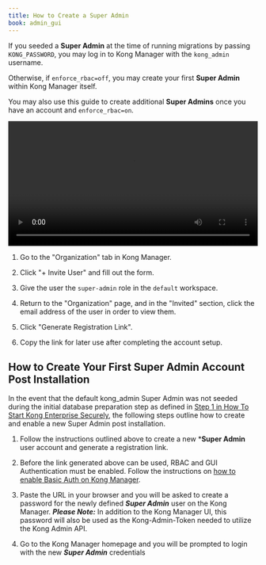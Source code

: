 ```yaml
---
title: How to Create a Super Admin
book: admin_gui
---
```


If you seeded a **Super Admin** at the time of running 
migrations by passing `KONG_PASSWORD`, you may log in to Kong Manager
with the `kong_admin` username. 

Otherwise, if `enforce_rbac=off`, you may create your first 
**Super Admin** within Kong Manager itself.

You may also use this guide to create additional **Super Admins** once
you have an account and `enforce_rbac=on`.

<video width="100%" autoplay loop controls>
  <source src="https://konghq.com/wp-content/uploads/2019/02/org-super-admin-ent-34.mov" type="video/mp4">
  Your browser does not support the video tag.
</video>

1. Go to the "Organization" tab in Kong Manager.

2. Click "+ Invite User" and fill out the form. 

3. Give the user the `super-admin` role in the `default` workspace.

4. Return to the "Organization" page, and in the "Invited" section, 
click the email address of the user in order to view them.

5. Click "Generate Registration Link". 

6. Copy the link for later use after completing the account setup.

## How to Create Your First Super Admin Account Post Installation

In the event that the default kong_admin Super Admin was not seeded during the initial database preparation step as defined in [Step 1 in How To Start Kong Enterprise Securely](../../getting-started/start-kong/#step-1), the following steps outline how to create and enable a new Super Admin post installation. 

1. Follow the instructions outlined above to create a new ***Super Admin** user account and generate a registration link.

2. Before the link generated above can be used, RBAC and GUI Authentication must be enabled. Follow the instructions on [how to enable Basic Auth on Kong Manager](../basic).

3. Paste the URL in your browser and you will be asked to create a password for the newly defined ***Super Admin*** user on the Kong Manager. ***Please Note:*** In addition to the Kong Manager UI, this password will also be used as the Kong-Admin-Token needed to utilize the Kong Admin API.

4. Go to the Kong Manager homepage and you will be prompted to login with the new ***Super Admin*** credentials
